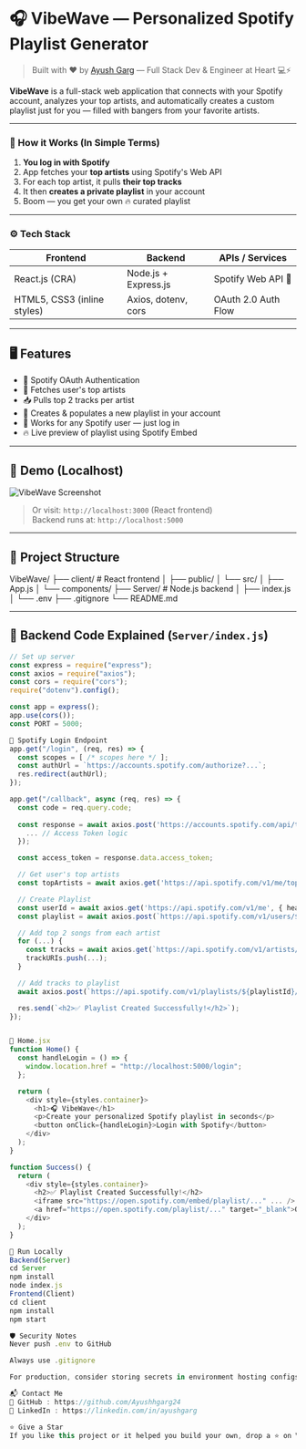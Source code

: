 # 🎧 VibeWave — Personalized Spotify Playlist Generator

> Built with ❤️ by [Ayush Garg](https://github.com/Ayushhgarg24) — Full Stack Dev & Engineer at Heart 💻⚡

**VibeWave** is a full-stack web application that connects with your Spotify account, analyzes your top artists, and automatically creates a custom playlist just for you — filled with bangers from your favorite artists.  

---

### 🧠 How it Works (In Simple Terms)

1. **You log in with Spotify**
2. App fetches your **top artists** using Spotify's Web API
3. For each top artist, it pulls **their top tracks**
4. It then **creates a private playlist** in your account
5. Boom — you get your own 🔥 curated playlist

---

### ⚙️ Tech Stack

| Frontend                | Backend                    | APIs / Services     |
|-------------------------|----------------------------|----------------------|
| React.js (CRA)          | Node.js + Express.js       | Spotify Web API 🎵   |
| HTML5, CSS3 (inline styles) | Axios, dotenv, cors         | OAuth 2.0 Auth Flow  |

---

## 🖥️ Features

- 🔐 Spotify OAuth Authentication
- 🎵 Fetches user's top artists
- 📥 Pulls top 2 tracks per artist
- 🎼 Creates & populates a new playlist in your account
- 🔁 Works for any Spotify user — just log in
- 🔥 Live preview of playlist using Spotify Embed

---

## 🧪 Demo (Localhost)

![VibeWave Screenshot](https://i.imgur.com/BWVibeWaveDemo.png)

> Or visit: `http://localhost:3000` (React frontend)  
> Backend runs at: `http://localhost:5000`

---

## 📂 Project Structure

VibeWave/
├── client/ # React frontend
│ ├── public/
│ └── src/
│ ├── App.js
│ └── components/
├── Server/ # Node.js backend
│ ├── index.js
│ └── .env
├── .gitignore
└── README.md

---

## 🧠 Backend Code Explained (`Server/index.js`)

```js
// Set up server
const express = require("express");
const axios = require("axios");
const cors = require("cors");
require("dotenv").config();

const app = express();
app.use(cors());
const PORT = 5000;

🔐 Spotify Login Endpoint
app.get("/login", (req, res) => {
  const scopes = [ /* scopes here */ ];
  const authUrl = `https://accounts.spotify.com/authorize?...`;
  res.redirect(authUrl);
});

app.get("/callback", async (req, res) => {
  const code = req.query.code;
  
  const response = await axios.post('https://accounts.spotify.com/api/token', {
    ... // Access Token logic
  });

  const access_token = response.data.access_token;

  // Get user's top artists
  const topArtists = await axios.get('https://api.spotify.com/v1/me/top/artists', { headers });

  // Create Playlist
  const userId = await axios.get('https://api.spotify.com/v1/me', { headers });
  const playlist = await axios.post(`https://api.spotify.com/v1/users/${userId}/playlists`, {...});

  // Add top 2 songs from each artist
  for (...) {
    const tracks = await axios.get(`https://api.spotify.com/v1/artists/${artist.id}/top-tracks`);
    trackURIs.push(...);
  }

  // Add tracks to playlist
  await axios.post(`https://api.spotify.com/v1/playlists/${playlistId}/tracks`, { uris: trackURIs });

  res.send(`<h2>✅ Playlist Created Successfully!</h2>`);
});


📍 Home.jsx
function Home() {
  const handleLogin = () => {
    window.location.href = "http://localhost:5000/login";
  };

  return (
    <div style={styles.container}>
      <h1>🎧 VibeWave</h1>
      <p>Create your personalized Spotify playlist in seconds</p>
      <button onClick={handleLogin}>Login with Spotify</button>
    </div>
  );
}

function Success() {
  return (
    <div style={styles.container}>
      <h2>✅ Playlist Created Successfully!</h2>
      <iframe src="https://open.spotify.com/embed/playlist/..." ... />
      <a href="https://open.spotify.com/playlist/..." target="_blank">Open on Spotify</a>
    </div>
  );
}

🚀 Run Locally
Backend(Server)
cd Server
npm install
node index.js
Frontend(Client)
cd client
npm install
npm start

🛡️ Security Notes
Never push .env to GitHub

Always use .gitignore

For production, consider storing secrets in environment hosting configs

📬 Contact Me
🔗 GitHub : https://github.com/Ayushhgarg24
💼 LinkedIn : https://linkedin.com/in/ayushgarg

⭐ Give a Star
If you like this project or it helped you build your own, drop a ⭐ on VibeWave Repo